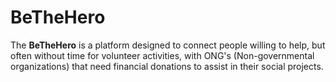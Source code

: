 # BeTheHero

The **BeTheHero** is a platform designed to connect people willing to help, but often without time for volunteer activities, with ONG's (Non-governmental organizations) that need financial donations to assist in their social projects.
